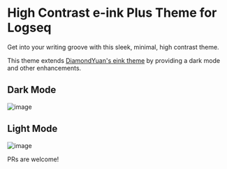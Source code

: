# High Contrast e-ink Plus Theme for Logseq

Get into your writing groove with this sleek, minimal, high contrast theme.

This theme extends [DiamondYuan's eink theme](https://github.com/DiamondYuan/logseq-eink-theme) by providing a dark mode and other enhancements.

## Dark Mode

![image](https://user-images.githubusercontent.com/55474996/235283933-f8bacf7c-7aca-4b63-8715-35dbf4c67f07.png)

## Light Mode

![image](https://user-images.githubusercontent.com/55474996/235283941-bf7baad1-db76-4f15-9240-69806fec4eb8.png)

PRs are welcome!
